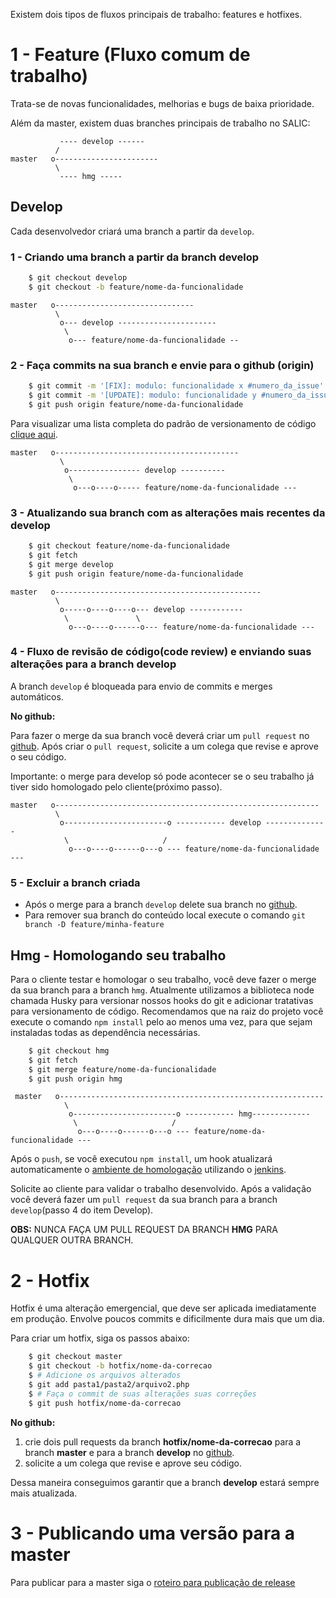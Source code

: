 Existem dois tipos de fluxos principais de trabalho: features e hotfixes.

# 1 - Feature (Fluxo comum de trabalho)

 Trata-se de novas funcionalidades, melhorias e bugs de baixa prioridade.

 Al&eacute;m da master, existem duas branches principais de trabalho no SALIC:

               ---- develop ------
              /
    master   o-----------------------
              \
               ---- hmg -----

## Develop

Cada desenvolvedor criar&aacute; uma branch a partir da `develop`.

### 1 - Criando uma branch a partir da branch develop

```sh
    $ git checkout develop
    $ git checkout -b feature/nome-da-funcionalidade
```

    master   o-------------------------------
              \
               o--- develop ----------------------
                \
                 o--- feature/nome-da-funcionalidade --

### 2 - Faça commits na sua branch e envie para o github (origin)

```sh
    $ git commit -m '[FIX]: modulo: funcionalidade x #numero_da_issue'
    $ git commit -m '[UPDATE]: modulo: funcionalidade y #numero_da_issue'
    $ git push origin feature/nome-da-funcionalidade
```
 Para visualizar uma lista completa do padrão de versionamento de c&oacute;digo [clique aqui](https://github.com/devbrotherhood/codeversioningpattern).

    master   o-----------------------------------------
               \
                o---------------- develop ----------
                 \
                  o---o----o----- feature/nome-da-funcionalidade ---

### 3 - Atualizando sua branch com as alterações mais recentes da develop

```sh
    $ git checkout feature/nome-da-funcionalidade
    $ git fetch
    $ git merge develop
    $ git push origin feature/nome-da-funcionalidade
```
    master   o----------------------------------------------
              \
               o-----o----o----o--- develop ------------
                \               \
                 o---o----o------o--- feature/nome-da-funcionalidade ---

### 4 - Fluxo de revisão de c&oacute;digo(code review) e enviando suas alterações para a branch develop

  A branch `develop` &eacute; bloqueada para envio de commits e merges autom&aacute;ticos.

  **No github:**

  Para fazer o merge da sua branch você dever&aacute; criar um `pull request` no [github](https://github.com/culturagovbr/salic-minc/pulls).
  Ap&oacute;s criar o `pull request`, solicite a um colega que revise e aprove o seu c&oacute;digo.

  Importante: o merge para develop s&oacute; pode acontecer se o seu trabalho j&aacute; tiver sido homologado pelo cliente(pr&oacute;ximo passo).

    master   o-----------------------------------------------------------
              \
               o-----------------------o ----------- develop --------------
                \                     /
                 o---o----o------o---o --- feature/nome-da-funcionalidade ---

### 5 - Excluir a branch criada

 - Ap&oacute;s o merge para a branch `develop` delete sua branch no [github](https://github.com/culturagovbr/salic-minc/branches).
 - Para remover sua branch do conte&uacute;do local execute o comando `git branch -D feature/minha-feature`

## Hmg - Homologando seu trabalho

  Para o cliente testar e homologar o seu trabalho, você deve fazer o merge da sua branch para a branch `hmg`.
  Atualmente utilizamos a biblioteca node chamada Husky para versionar nossos hooks do git e adicionar tratativas para versionamento de c&oacute;digo. Recomendamos que na raiz do projeto você execute o comando ```npm install``` pelo ao menos uma vez, para que sejam instaladas todas as dependência necess&aacute;rias.

```sh
    $ git checkout hmg
    $ git fetch
    $ git merge feature/nome-da-funcionalidade
    $ git push origin hmg
```
     master   o-----------------------------------------------------------
                \
                 o-----------------------o ----------- hmg-------------
                  \                     /
                   o---o----o------o---o --- feature/nome-da-funcionalidade ---

  Ap&oacute;s o `push`, se você executou `npm install`, um hook atualizar&aacute; automaticamente o [ambiente de homologação](https://hmg.salic.cultura.gov.br/) utilizando o [jenkins](http://jenkins.cultura.gov.br/).

  Solicite ao cliente para validar o trabalho desenvolvido. Ap&oacute;s a validação você dever&aacute; fazer um `pull request` da sua branch para a branch `develop`(passo 4 do item Develop).

  **OBS:** NUNCA FAÇA UM PULL REQUEST DA BRANCH **HMG** PARA QUALQUER OUTRA BRANCH.

# 2 - Hotfix

  Hotfix &eacute; uma alteração emergencial, que deve ser aplicada imediatamente em produção. Envolve poucos commits e dificilmente dura mais que um dia.

Para criar um hotfix, siga os passos abaixo:

```sh
    $ git checkout master
    $ git checkout -b hotfix/nome-da-correcao
    $ # Adicione os arquivos alterados
    $ git add pasta1/pasta2/arquivo2.php
    $ # Faça o commit de suas alterações suas correções
    $ git push hotfix/nome-da-correcao
```

**No github:**

  1. crie dois pull requests da branch **hotfix/nome-da-correcao** para a branch **master** e para a branch **develop** no [github](https://github.com/culturagovbr/salic-minc/pulls).
  2. solicite a um colega que revise e aprove seu c&oacute;digo.

  Dessa maneira conseguimos garantir que a branch **develop** estar&aacute; sempre mais atualizada.

# 3 - Publicando uma versão para a master

  Para publicar para a master siga o [roteiro para publicação de release](Roteiro_de_publicacao_de_releases.md)
